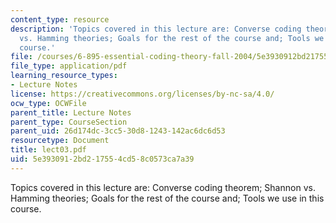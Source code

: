 ```yaml
---
content_type: resource
description: 'Topics covered in this lecture are: Converse coding theorem; Shannon
  vs. Hamming theories; Goals for the rest of the course and; Tools we use in this
  course.'
file: /courses/6-895-essential-coding-theory-fall-2004/5e3930912bd217554cd58c0573ca7a39_lect03.pdf
file_type: application/pdf
learning_resource_types:
- Lecture Notes
license: https://creativecommons.org/licenses/by-nc-sa/4.0/
ocw_type: OCWFile
parent_title: Lecture Notes
parent_type: CourseSection
parent_uid: 26d174dc-3cc5-30d8-1243-142ac6dc6d53
resourcetype: Document
title: lect03.pdf
uid: 5e393091-2bd2-1755-4cd5-8c0573ca7a39
---
```

Topics covered in this lecture are: Converse coding theorem; Shannon vs. Hamming theories; Goals for the rest of the course and; Tools we use in this course.